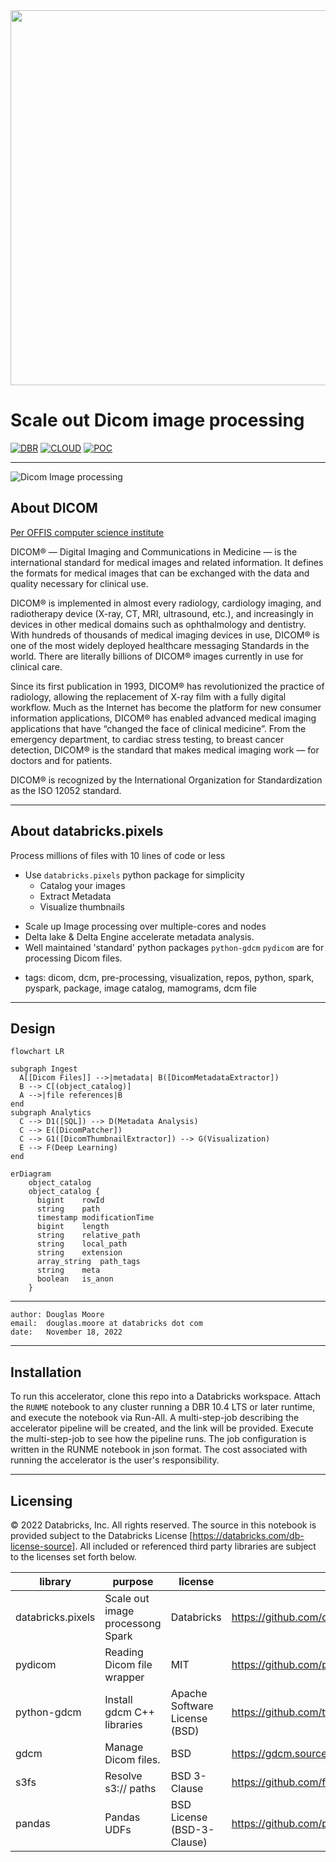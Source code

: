 <img src=https://hls-eng-data-public.s3.amazonaws.com/img/Databricks_HLS.png width="600px">

# Scale out Dicom image processing

[![DBR](https://img.shields.io/badge/DBR-10.4ML-red?logo=databricks&style=for-the-badge)](https://docs.databricks.com/release-notes/runtime/10.4ml.html)
[![CLOUD](https://img.shields.io/badge/CLOUD-ALL-blue?logo=googlecloud&style=for-the-badge)](https://cloud.google.com/databricks)
[![POC](https://img.shields.io/badge/POC-10_days-green?style=for-the-badge)](https://databricks.com/try-databricks)


---

![Dicom Image processing](https://dicom.offis.uni-oldenburg.de/images/dicomlogo.gif)

## About DICOM
[Per OFFIS computer science institute](https://dicom.offis.uni-oldenburg.de/dcmintro.php.en)

DICOM® — Digital Imaging and Communications in Medicine — is the international standard for medical images and related information. It defines the formats for medical images that can be exchanged with the data and quality necessary for clinical use.

DICOM® is implemented in almost every radiology, cardiology imaging, and radiotherapy device (X-ray, CT, MRI, ultrasound, etc.), and increasingly in devices in other medical domains such as ophthalmology and dentistry. With hundreds of thousands of medical imaging devices in use, DICOM® is one of the most widely deployed healthcare messaging Standards in the world. There are literally billions of DICOM® images currently in use for clinical care.

Since its first publication in 1993, DICOM® has revolutionized the practice of radiology, allowing the replacement of X-ray film with a fully digital workflow. Much as the Internet has become the platform for new consumer information applications, DICOM® has enabled advanced medical imaging applications that have “changed the face of clinical medicine”. From the emergency department, to cardiac stress testing, to breast cancer detection, DICOM® is the standard that makes medical imaging work — for doctors and for patients.

DICOM® is recognized by the International Organization for Standardization as the ISO 12052 standard.

---
## About databricks.pixels
Process millions of files with 10 lines of code or less

* Use `databricks.pixels` python package for simplicity
  - Catalog your images
  - Extract Metadata
  - Visualize thumbnails
<!-- -->
* Scale up Image processing over multiple-cores and nodes
* Delta lake & Delta Engine accelerate metadata analysis.
* Well maintained 'standard' python packages `python-gdcm` `pydicom` are for processing Dicom files.
<!-- -->
- tags: 
dicom, dcm, pre-processing, visualization, repos, python, spark, pyspark, package, image catalog, mamograms, dcm file
---
## Design

```mermaid
flowchart LR

subgraph Ingest
  A[[Dicom Files]] -->|metadata| B([DicomMetadataExtractor])
  B --> C[(object_catalog)]
  A -->|file references|B
end
subgraph Analytics
  C --> D1([SQL]) --> D(Metadata Analysis)
  C --> E([DicomPatcher])
  C --> G1([DicomThumbnailExtractor]) --> G(Visualization)
  E --> F(Deep Learning)
end
```
```mermaid
erDiagram
    object_catalog
    object_catalog {
      bigint	rowId
      string	path
      timestamp	modificationTime
      bigint	length
      string	relative_path
      string	local_path
      string	extension
      array_string	path_tags
      string	meta
      boolean	is_anon
    }
```
___
>
    author: Douglas Moore
    email:  douglas.moore at databricks dot com
    date:   November 18, 2022
___

## Installation

To run this accelerator, clone this repo into a Databricks workspace. Attach the `RUNME` notebook to any cluster running a DBR 10.4 LTS or later runtime, and execute the notebook via Run-All. A multi-step-job describing the accelerator pipeline will be created, and the link will be provided. Execute the multi-step-job to see how the pipeline runs. The job configuration is written in the RUNME notebook in json format. The cost associated with running the accelerator is the user's responsibility.

___
## Licensing

&copy; 2022 Databricks, Inc. All rights reserved. The source in this notebook is provided subject to the Databricks License [https://databricks.com/db-license-source].  All included or referenced third party libraries are subject to the licenses set forth below.

| library              | purpose                             | license                       | source                                                  |
|----------------------|-------------------------------------|-------------------------------|---------------------------------------------------------|
| databricks.pixels    | Scale out image processong Spark    | Databricks                    | https://github.com/databricks-industry-solutions/pixels |
| pydicom              | Reading Dicom file wrapper          | MIT                           | https://github.com/pydicom/pydicom                      |
| python-gdcm          | Install gdcm C++ libraries          | Apache Software License (BSD) | https://github.com/tfmoraes/python-gdcm                 |
| gdcm                 | Manage Dicom files.                 | BSD                           | https://gdcm.sourceforge.net/wiki/index.php/Main_Page   |
| s3fs                 | Resolve s3:// paths                 | BSD 3-Clause                  | https://github.com/fsspec/s3fs                          |
| pandas               | Pandas UDFs                         | BSD License (BSD-3-Clause)    | https://github.com/pandas-dev/pandas                    |
